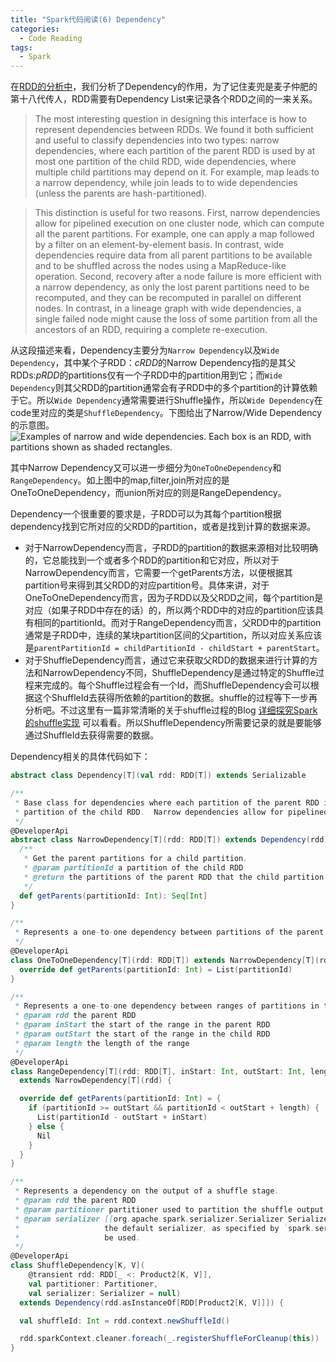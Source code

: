 ```yaml
---
title: "Spark代码阅读(6) Dependency"
categories:
  - Code Reading
tags:
  - Spark
---
```


在[RDD的分析中]({{site.url}}{{site.baseurl}}/assets/images/spark/RDD.jpg)，我们分析了Dependency的作用，为了记住麦兜是麦子仲肥的第十八代传人，RDD需要有Dependency List来记录各个RDD之间的一来关系。

> The most interesting question in designing this interface is how to represent dependencies between RDDs. We found it both sufficient and useful to classify dependencies into two types: narrow dependencies, where each partition of the parent RDD is used by at most one partition of the child RDD, wide dependencies, where multiple child partitions may depend on it. For example, map leads to a narrow dependency, while join leads to to wide dependencies (unless the parents are hash-partitioned).

> This distinction is useful for two reasons. First, narrow dependencies allow for pipelined execution on one cluster node, which can compute all the parent partitions. For example, one can apply a map followed by a filter on an element-by-element basis. In contrast, wide dependencies require data from all parent partitions to be available and to be shuffled across the nodes using a MapReduce-like operation. Second, recovery after a node failure is more efficient with a narrow dependency, as only the lost parent partitions need to be recomputed, and they can be recomputed in parallel on different nodes. In contrast, in a lineage graph with wide dependencies, a single failed node might cause the loss of some partition from all the ancestors of an RDD, requiring a complete re-execution.

从这段描述来看，Dependency主要分为`Narrow Dependency`以及`Wide Dependency`，其中某个子RDD：*cRDD*的Narrow Dependency指的是其父RDDs:*pRDD*的partitions仅有一个子RDD中的partition用到它；而`Wide Dependency`则其父RDD的partition通常会有子RDD中的多个partition的计算依赖于它。所以`Wide Dependency`通常需要进行Shuffle操作，所以`Wide Dependency`在code里对应的类是`ShuffleDependency`。下图给出了Narrow/Wide Dependency的示意图。
![Examples of narrow and wide dependencies. Each box is an RDD, with partitions shown as shaded rectangles.]({{site.url}}{{site.baseurl}}/assets/images/spark/Dependency.png)

其中Narrow Dependency又可以进一步细分为`OneToOneDependency`和`RangeDependency`。如上图中的map,filter,join所对应的是OneToOneDependency，而union所对应的则是RangeDependency。

Dependency一个很重要的要求是，子RDD可以为其每个partition根据dependency找到它所对应的父RDD的partition，或者是找到计算的数据来源。

 - 对于NarrowDependency而言，子RDD的partition的数据来源相对比较明确的，它总能找到一个或者多个RDD的partition和它对应，所以对于NarrowDependency而言，它需要一个getParents方法，以便根据其partition号来得到其父RDD的对应partition号。具体来讲，对于OneToOneDependency而言，因为子RDD以及父RDD之间，每个partition是对应（如果子RDD中存在的话）的，所以两个RDD中的对应的partition应该具有相同的partitionId。而对于RangeDependency而言，父RDD中的partition通常是子RDD中，连续的某块partition区间的父partition，所以对应关系应该是`parentPartitionId = childPartitionId - childStart + parentStart`。
 - 	对于ShuffleDependency而言，通过它来获取父RDD的数据来进行计算的方法和NarrowDependency不同，ShuffleDependency是通过特定的Shuffle过程来完成的。每个Shuffle过程会有一个Id，而ShuffleDependency会可以根据这个ShuffleId去获得所依赖的partition的数据。shuffle的过程等下一步再分析吧。不过这里有一篇非常清晰的关于shuffle过程的Blog [详细探究Spark的shuffle实现](http://jerryshao.me/architecture/2014/01/04/spark-shuffle-detail-investigation) 可以看看。所以ShuffleDependency所需要记录的就是要能够通过ShuffleId去获得需要的数据。

Dependency相关的具体代码如下：

``` scala
abstract class Dependency[T](val rdd: RDD[T]) extends Serializable

/**
 * Base class for dependencies where each partition of the parent RDD is used by at most one
 * partition of the child RDD.  Narrow dependencies allow for pipelined execution.
 */
@DeveloperApi
abstract class NarrowDependency[T](rdd: RDD[T]) extends Dependency(rdd) {
  /**
   * Get the parent partitions for a child partition.
   * @param partitionId a partition of the child RDD
   * @return the partitions of the parent RDD that the child partition depends upon
   */
  def getParents(partitionId: Int): Seq[Int]
}

/**
 * Represents a one-to-one dependency between partitions of the parent and child RDDs.
 */
@DeveloperApi
class OneToOneDependency[T](rdd: RDD[T]) extends NarrowDependency[T](rdd) {
  override def getParents(partitionId: Int) = List(partitionId)
}

/**
 * Represents a one-to-one dependency between ranges of partitions in the parent and child RDDs.
 * @param rdd the parent RDD
 * @param inStart the start of the range in the parent RDD
 * @param outStart the start of the range in the child RDD
 * @param length the length of the range
 */
@DeveloperApi
class RangeDependency[T](rdd: RDD[T], inStart: Int, outStart: Int, length: Int)
  extends NarrowDependency[T](rdd) {

  override def getParents(partitionId: Int) = {
    if (partitionId >= outStart && partitionId < outStart + length) {
      List(partitionId - outStart + inStart)
    } else {
      Nil
    }
  }
}

/**
 * Represents a dependency on the output of a shuffle stage.
 * @param rdd the parent RDD
 * @param partitioner partitioner used to partition the shuffle output
 * @param serializer [[org.apache.spark.serializer.Serializer Serializer]] to use. If set to null,
 *                   the default serializer, as specified by `spark.serializer` config option, will
 *                   be used.
 */
@DeveloperApi
class ShuffleDependency[K, V](
    @transient rdd: RDD[_ <: Product2[K, V]],
    val partitioner: Partitioner,
    val serializer: Serializer = null)
  extends Dependency(rdd.asInstanceOf[RDD[Product2[K, V]]]) {

  val shuffleId: Int = rdd.context.newShuffleId()

  rdd.sparkContext.cleaner.foreach(_.registerShuffleForCleanup(this))
}
```


